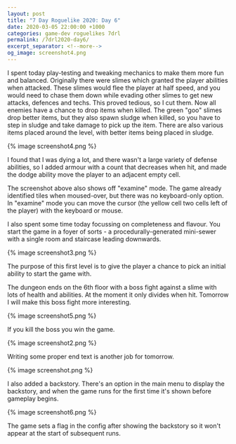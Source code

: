 ```yaml
---
layout: post
title: "7 Day Roguelike 2020: Day 6"
date: 2020-03-05 22:00:00 +1000
categories: game-dev roguelikes 7drl
permalink: /7drl2020-day6/
excerpt_separator: <!--more-->
og_image: screenshot4.png
---
```


I spent today play-testing and tweaking mechanics to make them more fun and balanced.
Originally there were slimes which granted the player abilities when attacked.
These slimes would flee the player at half speed, and you would need to chase them
down while evading other slimes to get new attacks, defences and techs.
This proved tedious, so I cut them. Now all enemies have a chance to drop items when
killed. The green "goo" slimes drop better items, but they also spawn sludge when
killed, so you have to step in sludge and take damage to pick up the item.
There are also various items placed around the level, with better items being
placed in sludge.

{% image screenshot4.png %}

<!--more-->

I found that I was dying a lot, and there wasn't a large variety of defense abilities,
so I added armour with a count that decreases when hit, and made the dodge ability
move the player to an adjacent empty cell.

The screenshot above also shows off "examine" mode. The game already identified
tiles when moused-over, but there was no keyboard-only option. In "examine" mode
you can move the cursor (the yellow cell two cells left of the player) with the
keyboard or mouse.

I also spent some time today focussing on completeness and flavour. You start the
game in a foyer of sorts - a procedurally-generated mini-sewer with a single room and staircase leading downwards.

{% image screenshot3.png %}

The purpose of this first level is to give the player a chance to pick an initial ability
to start the game with.

The dungeon ends on the 6th floor with a boss fight against a slime with lots of health and abilities.
At the moment it only divides when hit. Tomorrow I will make this boss fight more interesting.

{% image screenshot5.png %}

If you kill the boss you win the game.

{% image screenshot2.png %}

Writing some proper end text is another job for tomorrow.

{% image screenshot.png %}

I also added a backstory. There's an option in the main menu to display the backstory,
and when the game runs for the first time it's shown before gameplay begins.

{% image screenshot6.png %}

The game sets a flag in the config after showing the backstory so it won't appear at the start
of subsequent runs.
